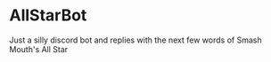 # AllStarBot

Just a silly discord bot and replies with the next few words of Smash Mouth's All Star

